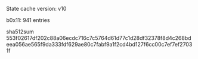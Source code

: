 State cache version: v10

b0x11: 941 entries

sha512sum 553f02617df202c88a06ecdc716c7c5764d61d77c1d28df32378f8d4c268bdeea056ae565f9da333fdf629ae80c7fabf9a1f2cd4bd127f6cc00c7ef7ef27031f
